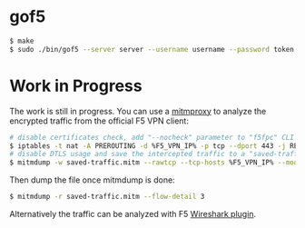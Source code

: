# gof5

```sh
$ make
$ sudo ./bin/gof5 --server server --username username --password token --debug
```

# Work in Progress

The work is still in progress. You can use a [mitmproxy](https://mitmproxy.org/) to analyze the encrypted traffic from the official F5 VPN client:

```sh
# disable certificates check, add "--nocheck" parameter to "f5fpc" CLI
$ iptables -t nat -A PREROUTING -d %F5_VPN_IP% -p tcp --dport 443 -j REDIRECT --to-port 8080
# disable DTLS usage and save the intercepted traffic to a "saved-traffic.mitm" file
$ mitmdump -w saved-traffic.mitm --rawtcp --tcp-hosts %F5_VPN_IP% --mode transparent --replacements ":~s:<tunnel_dtls>1</tunnel_dtls>:<tunnel_dtls>0</tunnel_dtls>" --verbose
```

Then dump the file once mitmdump is done:

```sh
$ mitmdump -r saved-traffic.mitm --flow-detail 3
```

Alternatively the traffic can be analyzed with F5 [Wireshark plugin](https://devcentral.f5.com/s/articles/getting-started-with-the-f5-wireshark-plugin-on-windows).
